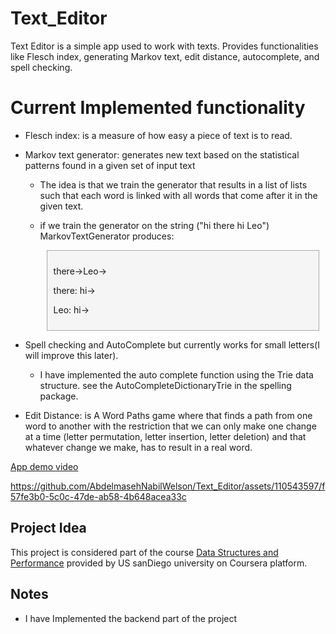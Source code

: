 # Text_Editor
Text Editor is a simple app used to work with texts. Provides functionalities like Flesch index, generating Markov text, edit distance, autocomplete, and spell checking.

# Current Implemented functionality
* Flesch index: is a measure of how easy a piece of text is to read.
* Markov text generator: generates new text based on the statistical patterns found in a given set of input text
  * The idea is that we train the generator that results in a list of lists such that each word is linked with all words that come after it in the given text.
  * if we train the generator on the string ("hi there hi Leo") MarkovTextGenerator produces:
     <div style="border: 1px solid #aaa; padding: 10px; margin: 10px; background-color: #f5f5f5;">
     <p>there->Leo-></p>
     <p>there: hi-></p>
     <p>Leo: hi-></p>
     
     </div>


* Spell checking and AutoComplete but currently works for small letters(I will improve this later).
  * I have implemented the auto complete function using the Trie data structure. see the AutoCompleteDictionaryTrie in the spelling package.
* Edit Distance: is A Word Paths game where that finds a path from one word to another with the restriction that we can only make one change at a time (letter permutation, letter insertion, letter deletion) and that whatever change we make, has to result in a real word.


[App demo video](https://www.youtube.com/watch?v=uvIuEG9BfT0&t=25s)




https://github.com/AbdelmasehNabilWelson/Text_Editor/assets/110543597/f57fe3b0-5c0c-47de-ab58-4b648acea33c




## Project Idea
This project is considered part of the course [Data Structures and Performance](https://www.coursera.org/learndata-structures-optimizing-performancespecialization=object-oriented-programming) provided by US sanDiego university on Coursera platform.

## Notes
* I have Implemented the backend part of the project
